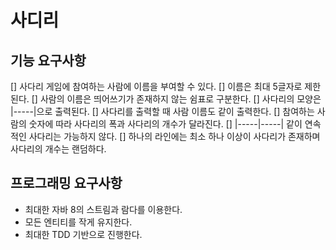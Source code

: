 # 사디리
## 기능 요구사항
[] 사다리 게임에 참여하는 사람에 이름을 부여할 수 있다.
 [] 이름은 최대 5글자로 제한된다.
 [] 사람의 이름은 띄어쓰기가 존재하지 않는 쉼표로 구분한다.
[] 사다리의 모양은 |-----|으로 출력된다.
 [] 사다리를 출력할 때 사람 이름도 같이 출력한다.
 [] 참여하는 사람의 숫자에 따라 사다리의 폭과 사다리의 개수가 달라진다.
 [] |-----|-----| 같이 연속적인 사다리는 가능하지 않다.
 [] 하나의 라인에는 최소 하나 이상이 사다리가 존재하며 사다리의 개수는 랜덤하다.

## 프로그래밍 요구사항
* 최대한 자바 8의 스트림과 람다를 이용한다.
* 모든 엔티티를 작게 유지한다.
* 최대한 TDD 기반으로 진행한다.
